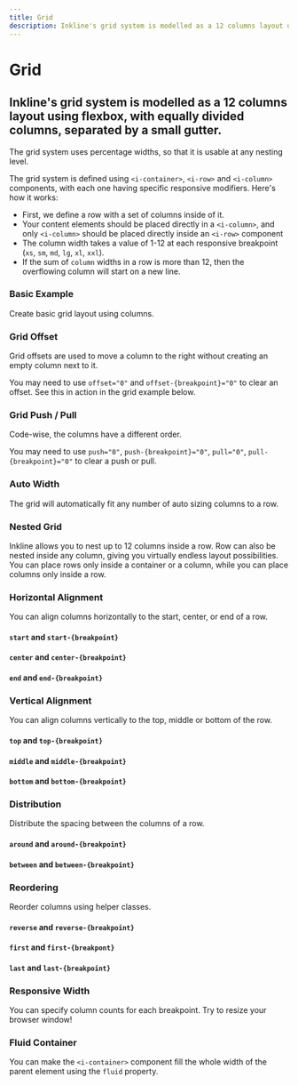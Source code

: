 ```yaml
---
title: Grid
description: Inkline's grid system is modelled as a 12 columns layout using flexbox, with equally divided columns, separated by a small gutter. 
---
```


<script setup>
import * as containerExamples from '../examples';
import * as rowExamples from '../../IRow/examples';
import * as columnExamples from '../../IColumn/examples';
</script>

# Grid

## Inkline's grid system is modelled as a 12 columns layout using flexbox, with equally divided columns, separated by a small gutter. 
 
The grid system uses percentage widths, so that it is usable at any nesting level.

The grid system is defined using `<i-container>`, `<i-row>` and `<i-column>` components, with each one having specific responsive modifiers. Here's how it works:

- First, we define a row with a set of columns inside of it.
- Your content elements should be placed directly in a `<i-column>`, and only `<i-column>` should be placed directly inside an `<i-row>` component
- The column width takes a value of 1-12 at each responsive breakpoint (`xs`, `sm`, `md`, `lg`, `xl`, `xxl`).
- If the sum of `column` widths in a row is more than 12, then the overflowing column will start on a new line.

### Basic Example
Create basic grid layout using columns.

<example type="grid" :component="columnExamples.IColumnBasicExample" :html="columnExamples.IColumnBasicExampleHTML"></example>

### Grid Offset
Grid offsets are used to move a column to the right without creating an empty column next to it.

<example type="grid" :component="columnExamples.IColumnOffsetExample" :html="columnExamples.IColumnOffsetExampleHTML"></example>

You may need to use `offset="0"` and `offset-{breakpoint}="0"` to clear an offset. See this in action in the grid example below.

<example type="grid" :component="columnExamples.IColumnOffsetResetExample" :html="columnExamples.IColumnOffsetResetExampleHTML"></example>

### Grid Push / Pull
Code-wise, the columns have a different order.

<example type="grid" :component="columnExamples.IColumnPushPullExample" :html="columnExamples.IColumnPushPullExampleHTML"></example>

You may need to use `push="0"`, `push-{breakpoint}="0"`, `pull="0"`, `pull-{breakpoint}="0"` to clear a push or pull.

### Auto Width
The grid will automatically fit any number of auto sizing columns to a row.

<example type="grid" :component="columnExamples.IColumnAutoWidthExample" :html="columnExamples.IColumnAutoWidthExampleHTML"></example>

### Nested Grid
Inkline allows you to nest up to 12 columns inside a row. Row can also be nested inside any column, 
giving you virtually endless layout possibilities. You can place rows only inside a container or a column, 
while you can place columns only inside a row.

<example type="grid -nested-example" :component="columnExamples.IColumnNestedExample" :html="columnExamples.IColumnNestedExampleHTML"></example>

### Horizontal Alignment
You can align columns horizontally to the start, center, or end of a row.

#### `start` and `start-{breakpoint}`

<example type="grid" :component="rowExamples.IRowHorizontalAlignmentStartExample" :html="rowExamples.IRowHorizontalAlignmentStartExampleHTML"></example>

#### `center` and `center-{breakpoint}`

<example type="grid" :component="rowExamples.IRowHorizontalAlignmentCenterExample" :html="rowExamples.IRowHorizontalAlignmentCenterExampleHTML"></example>

#### `end` and `end-{breakpoint}`

<example type="grid" :component="rowExamples.IRowHorizontalAlignmentEndExample" :html="rowExamples.IRowHorizontalAlignmentEndExampleHTML"></example>

### Vertical Alignment
You can align columns vertically to the top, middle or bottom of the row.

#### `top` and `top-{breakpoint}`

<example type="grid -vertical-alignment-example" :component="rowExamples.IRowVerticalAlignmentTopExample" :html="rowExamples.IRowVerticalAlignmentTopExampleHTML"></example>

#### `middle` and `middle-{breakpoint}`

<example type="grid -vertical-alignment-example" :component="rowExamples.IRowVerticalAlignmentMiddleExample" :html="rowExamples.IRowVerticalAlignmentMiddleExampleHTML"></example>

#### `bottom` and `bottom-{breakpoint}`

<example type="grid -vertical-alignment-example" :component="rowExamples.IRowVerticalAlignmentBottomExample" :html="rowExamples.IRowVerticalAlignmentBottomExampleHTML"></example>

### Distribution
Distribute the spacing between the columns of a row.

#### `around` and `around-{breakpoint}`

<example type="grid" :component="rowExamples.IRowDistributionAroundExample" :html="rowExamples.IRowDistributionAroundExampleHTML"></example>

#### `between` and `between-{breakpoint}`

<example type="grid" :component="rowExamples.IRowDistributionBetweenExample" :html="rowExamples.IRowDistributionBetweenExampleHTML"></example>

### Reordering
Reorder columns using helper classes.

#### `reverse` and `reverse-{breakpoint}`

<example type="grid" :component="rowExamples.IRowReorderingReverseExample" :html="rowExamples.IRowReorderingReverseExampleHTML"></example>

#### `first` and `first-{breakpont}`

<example type="grid" :component="columnExamples.IColumnReorderingFirstExample" :html="columnExamples.IColumnReorderingFirstExampleHTML"></example>

#### `last` and `last-{breakpoint}`

<example type="grid" :component="columnExamples.IColumnReorderingLastExample" :html="columnExamples.IColumnReorderingLastExampleHTML"></example>

### Responsive Width
You can specify column counts for each breakpoint. Try to resize your browser window!

<example type="grid" :component="columnExamples.IColumnResponsiveExample" :html="columnExamples.IColumnResponsiveExampleHTML"></example>

### Fluid Container
You can make the `<i-container>` component fill the whole width of the parent element using the `fluid` property. 

<example type="grid" :component="containerExamples.IContainerFluidExample" :html="containerExamples.IContainerFluidExampleHTML"></example>

